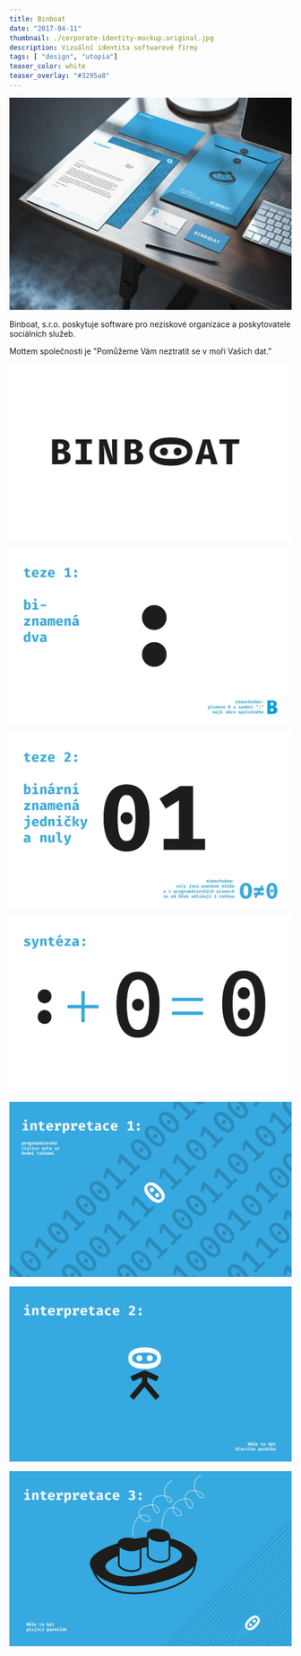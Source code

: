 ```yaml
---
title: Binboat
date: "2017-04-11"
thumbnail: ./corporate-identity-mockup.original.jpg
description: Vizuální identita softwarové firmy
tags: [ "design", "utopia"]
teaser_color: white
teaser_overlay: "#3295a8"
---
```


<div class="p-row p-row_center">

<div class="p-col p-col_12 p-col_md_6 p-col_lg_8">

![](./corporate-identity-mockup.original.jpg)

</div>

<div class="p-col p-col_12 p-col_md_6 p-col_lg_4">

Binboat, s.r.o. poskytuje software pro neziskové organizace a poskytovatele sociálních služeb.

Mottem společnosti je "Pomůžeme Vám neztratit se v moři Vašich dat."

![Logotyp Binboat, s.r.o.](./bb_08.original.jpg)

</div>

<div class="p-col p-col_12 p-col-md_6 p-col_lg_4">

![](./bb_01.original.jpg)

</div>

<div class="p-col p-col_12 p-col-md_6 p-col_lg_4">

![](./bb_02.original.jpg)

</div>

<div class="p-col p-col_12 p-col-md_6 p-col_lg_4">

![](./bb_03.original.jpg)

</div>

<div class="p-col p-col_12 p-col-md_6 p-col_lg_4">

![](./bb_05.original.jpg)

</div>

<div class="p-col p-col_12 p-col-md_6 p-col_lg_4">

![](./bb_06.original.jpg)

</div>

<div class="p-col p-col_12 p-col-md_6 p-col_lg_4">

![](./bb_07.original.jpg)

</div>

</div>